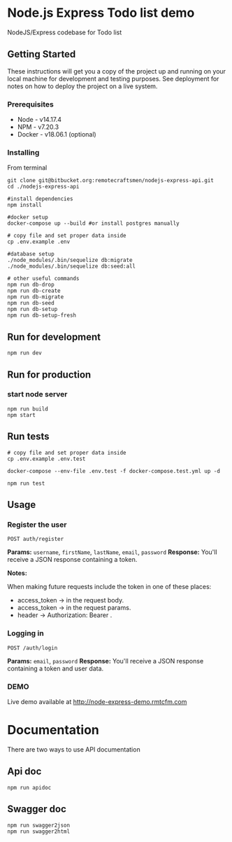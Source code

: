 # Node.js Express Todo list demo

NodeJS/Express codebase for Todo list

## Getting Started

These instructions will get you a copy of the project up and running on your local machine for development and testing purposes. See deployment for notes on how to deploy the project on a live system.

### Prerequisites

-   Node - v14.17.4
-   NPM - v7.20.3
-   Docker - v18.06.1 (optional)

### Installing

From terminal

```
git clone git@bitbucket.org:remotecraftsmen/nodejs-express-api.git
cd ./nodejs-express-api

#install dependencies
npm install

#docker setup
docker-compose up --build #or install postgres manually

# copy file and set proper data inside
cp .env.example .env

#database setup
./node_modules/.bin/sequelize db:migrate
./node_modules/.bin/sequelize db:seed:all

# other useful commands
npm run db-drop
npm run db-create
npm run db-migrate
npm run db-seed
npm run db-setup
npm run db-setup-fresh
```

## Run for development

```
npm run dev
```

## Run for production

### start node server

```
npm run build
npm start
```

## Run tests

```
# copy file and set proper data inside
cp .env.example .env.test

docker-compose --env-file .env.test -f docker-compose.test.yml up -d

npm run test
```

## Usage

### Register the user

`POST auth/register`

**Params:** `username`, `firstName`, `lastName`, `email`, `password` **Response:** You'll receive a JSON response containing a token.

**Notes:**

When making future requests include the token in one of these places:

-   access_token -> in the request body.
-   access_token -> in the request params.
-   header -> Authorization: Bearer <token>.

### Logging in

`POST /auth/login`

**Params:** `email`, `password` **Response:** You'll receive a JSON response containing a token and user data.

### DEMO

Live demo available at http://node-express-demo.rmtcfm.com

# Documentation

There are two ways to use API documentation

## Api doc

```
npm run apidoc
```

## Swagger doc

```
npm run swagger2json
npm run swagger2html
```
